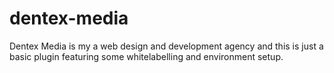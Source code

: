 # dentex-media

Dentex Media is my a web design and development agency and this is just a basic plugin featuring some whitelabelling and environment setup.